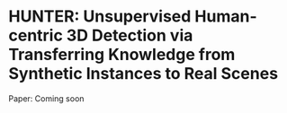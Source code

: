 # HUNTER: Unsupervised Human-centric 3D Detection via Transferring Knowledge from Synthetic Instances to Real Scenes
Paper: Coming soon
